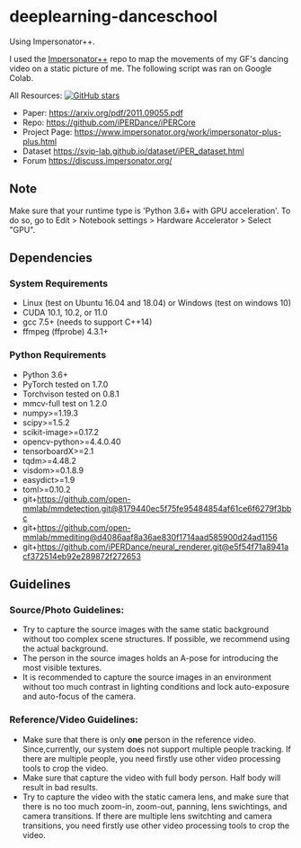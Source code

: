 # deeplearning-danceschool
Using Impersonator++.

I used the [Impersonator++](https://github.com/iPERDance/iPERCore) repo to map the movements of my GF's dancing video on a static picture of me. The following script was ran on Google Colab.

All Resources:
[![GitHub stars](https://img.shields.io/github/stars/iPERDance/iPERCore?style=social)](https://github.com/iPERDance/iPERCore)

- Paper: https://arxiv.org/pdf/2011.09055.pdf
- Repo: https://github.com/iPERDance/iPERCore
- Project Page: https://www.impersonator.org/work/impersonator-plus-plus.html
- Dataset https://svip-lab.github.io/dataset/iPER_dataset.html
- Forum https://discuss.impersonator.org/

## Note
Make sure that your runtime type is 'Python 3.6+ with GPU acceleration'. To do so, go to Edit > Notebook settings > Hardware Accelerator > Select "GPU".

## Dependencies
### System Requirements
 - Linux (test on Ubuntu 16.04 and 18.04) or Windows (test on windows 10)
 - CUDA 10.1, 10.2, or 11.0
 - gcc 7.5+ (needs to support C++14)
 - ffmpeg (ffprobe) 4.3.1+

### Python Requirements
- Python 3.6+
- PyTorch tested on 1.7.0
- Torchvison tested on 0.8.1
- mmcv-full test on 1.2.0
- numpy>=1.19.3
- scipy>=1.5.2
- scikit-image>=0.17.2
- opencv-python>=4.4.0.40
- tensorboardX>=2.1
- tqdm>=4.48.2
- visdom>=0.1.8.9
- easydict>=1.9
- toml>=0.10.2
- git+https://github.com/open-mmlab/mmdetection.git@8179440ec5f75fe95484854af61ce6f6279f3bbc
- git+https://github.com/open-mmlab/mmediting@d4086aaf8a36ae830f1714aad585900d24ad1156
- git+https://github.com/iPERDance/neural_renderer.git@e5f54f71a8941acf372514eb92e289872f272653

## Guidelines
### Source/Photo Guidelines:
- Try to capture the source images with the same static background without too complex scene structures. If possible, we recommend using the
actual background.
- The person in the source images holds an A-pose for introducing the most visible textures.
- It is recommended to capture the source images in an environment without too much contrast in lighting conditions and lock auto-exposure and auto-focus of the camera.

### Reference/Video Guidelines:
- Make sure that there is only **one** person in the reference video. Since,currently, our system does not support multiple people tracking. If there are multiple people, you need firstly use other video processing tools to crop the video.
- Make sure that capture the video with full body person. Half body will result in bad results.
- Try to capture the video with the static camera lens, and make sure that there is no too much zoom-in, zoom-out, panning, lens swichtings, and camera transitions. If there are multiple lens switchting and camera transitions, you need firstly use other video processing tools to crop the video.
